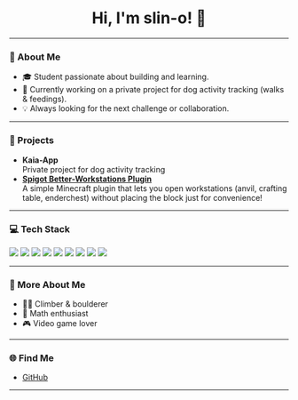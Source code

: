 <!--
⭐️ To make your profile more hireable, uncomment the "Open to Opportunities" box below and tweak the introduction or tagline!
-->

<h1 align="center">Hi, I'm slin-o! 🐾</h1>

---

### 👋 About Me

- 🎓 Student passionate about building and learning.
- 🐶 Currently working on a private project for dog activity tracking (walks & feedings).
- 💡 Always looking for the next challenge or collaboration.

---

### 🚀 Projects

- **Kaia-App**  
  Private project for dog activity tracking
- **[Spigot Better-Workstations Plugin](https://github.com/slin-o/Better-Workstations)**  
  A simple Minecraft plugin that lets you open workstations (anvil, crafting table, enderchest) without placing the block just for convenience!

---

### 💻 Tech Stack

<p>
  <img src="https://img.shields.io/badge/Python-3776AB?style=flat&logo=python&logoColor=white" />
  <img src="https://img.shields.io/badge/Flask-000000?style=flat&logo=flask&logoColor=white" />
  <img src="https://img.shields.io/badge/TypeScript-3178C6?style=flat&logo=typescript&logoColor=white" />
  <img src="https://img.shields.io/badge/jQuery-0769AD?style=flat&logo=jquery&logoColor=white" />
  <img src="https://img.shields.io/badge/Java-007396?style=flat&logo=java&logoColor=white" />
  <img src="https://img.shields.io/badge/Docker-2496ED?style=flat&logo=docker&logoColor=white" />
  <img src="https://img.shields.io/badge/HTML5-E34F26?style=flat&logo=html5&logoColor=white" />
  <img src="https://img.shields.io/badge/CSS3-1572B6?style=flat&logo=css3&logoColor=white" />
  <img src="https://img.shields.io/badge/SQLite-003B57?style=flat&logo=sqlite&logoColor=white" />
</p>

---

### 🧗 More About Me

- 🧗‍♂️ Climber & boulderer
- 🔢 Math enthusiast
- 🎮 Video game lover

---

### 🌐 Find Me

- [GitHub](https://github.com/slin-o)

<!--
## 📬 Open to Opportunities
I'm excited to connect with other devs, contribute to cool projects, or explore new roles. Let's climb the next tech mountain together!
-->

<!-- Easily make the README more hireable by uncommenting the box above and adding more details! -->

---

<!--
**slin-o/slin-o** is a ✨special✨ repository because its `README.md` appears on your GitHub profile.
-->
